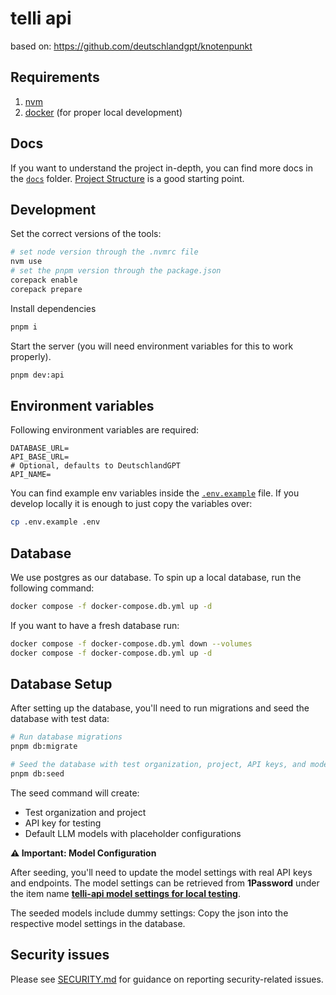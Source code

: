 # telli api

based on: https://github.com/deutschlandgpt/knotenpunkt

## Requirements

1. [nvm](https://github.com/nvm-sh/nvm)
2. [docker](https://docs.docker.com/engine/install/) (for proper local development)

## Docs

If you want to understand the project in-depth, you can find more docs in the [`docs`](./docs) folder.
[Project Structure](./docs/project-structure.md) is a good starting point.

## Development

Set the correct versions of the tools:

```sh
# set node version through the .nvmrc file
nvm use
# set the pnpm version through the package.json
corepack enable
corepack prepare
```

Install dependencies

```sh
pnpm i
```

Start the server (you will need environment variables for this to work properly).

```sh
pnpm dev:api
```

## Environment variables

Following environment variables are required:

```.env
DATABASE_URL=
API_BASE_URL=
# Optional, defaults to DeutschlandGPT
API_NAME=
```

You can find example env variables inside the [`.env.example`](./.env.example) file.
If you develop locally it is enough to just copy the variables over:

```sh
cp .env.example .env
```

## Database

We use postgres as our database.
To spin up a local database, run the following command:

```sh
docker compose -f docker-compose.db.yml up -d
```

If you want to have a fresh database run:

```sh
docker compose -f docker-compose.db.yml down --volumes
docker compose -f docker-compose.db.yml up -d
```

## Database Setup

After setting up the database, you'll need to run migrations and seed the database with test data:

```sh
# Run database migrations
pnpm db:migrate

# Seed the database with test organization, project, API keys, and models
pnpm db:seed
```

The seed command will create:

- Test organization and project
- API key for testing
- Default LLM models with placeholder configurations

**⚠️ Important: Model Configuration**

After seeding, you'll need to update the model settings with real API keys and endpoints. The model settings can be retrieved from **1Password** under the item name **[telli-api model settings for local testing](https://start.1password.com/open/i?a=UWYBPUFO5NFK7AJEKCVW56JBOQ&v=ixer5vuqkawipava543m2wxks4&i=cixnv7jghs3fz56vmjk5f55kcq&h=fwuggmbh.1password.eu)**.

The seeded models include dummy settings:
Copy the json into the respective model settings in the database.

## Security issues

Please see [SECURITY.md](SECURITY.md) for guidance on reporting security-related issues.
